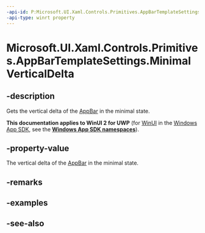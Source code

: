 ```yaml
---
-api-id: P:Microsoft.UI.Xaml.Controls.Primitives.AppBarTemplateSettings.MinimalVerticalDelta
-api-type: winrt property
---
```


<!-- Property syntax
public double MinimalVerticalDelta { get; }
-->

# Microsoft.UI.Xaml.Controls.Primitives.AppBarTemplateSettings.MinimalVerticalDelta

## -description
Gets the vertical delta of the [AppBar](../microsoft.ui.xaml.controls/appbar.md) in the minimal state.

**This documentation applies to WinUI 2 for UWP** (for [WinUI](/windows/apps/winui/winui3/) in the [Windows App SDK](/windows/apps/windows-app-sdk/), see the **[Windows App SDK namespaces](/windows/windows-app-sdk/api/winrt/)**).

## -property-value
The vertical delta of the [AppBar](../microsoft.ui.xaml.controls/appbar.md) in the minimal state.

## -remarks

## -examples

## -see-also
